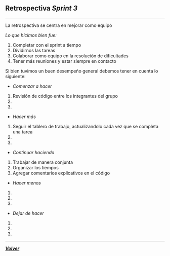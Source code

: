 ## Retrospectiva *Sprint 3*
-----
La retrospectiva se centra en mejorar como equipo

*Lo que hicimos bien fue:*

1. Completar con el sprint a tiempo
2. Dividirnos las tareas
3. Colaborar como equipo en la resolución de dificultades
4. Tener más reuniones y estar siempre en contacto


Si bien tuvimos un buen desempeño general debemos tener en cuenta lo siguiente:

- *Comenzar a hacer*

1. Revisión de código entre los integrantes del grupo
2. 
3. 

- *Hacer más*

1. Seguir el tablero de trabajo, actualizandolo cada vez que se completa una tarea
2. 
3. 

- *Continuar haciendo*

1. Trabajar de manera conjunta
2. Organizar los tiempos
3. Agregar comentarios explicativos en el código

- *Hacer menos*

1.
2. 
3.

- *Dejar de hacer*

1. 
2. 
3.

--------------------------------

[***Volver***](https://github.com/SebastianRaiquenParisi/proyectoIntegradorEquipo12/blob/main/RETRO.md)
